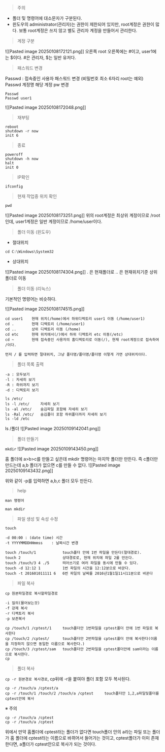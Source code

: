 > 주의

* 폴더 및 명령어에 대소문자가 구분된다.
* 윈도우의 administrator(관리자)는 권한이 제한되어 있지만, root계정은 권한이 많다. 보통 root계정은 쓰지 않고 별도 관리자 계정을 만들어서 관리한다.
  

> 계정 구분

![[Pasted image 20250108172121.png]]
오른쪽 root 오른쪽에는 \#이고, user1에는 $이다. \#은 관리자, $는 일반 유저다.

> 패스워드 변경

Passwd : 접속중인 사용자 패스워드 변경	(비밀번호 최소 6자리 root는 예외)
Passwd 계정명 해당 계정 pw 변경
```
Passwd
Passwd user1
```
![[Pasted image 20250108172048.png]]


> 재부팅  

```
reboot				
shutdown -r now		
init 6
```

> 종료  


```
poweroff
shutdown -h now
halt
init 0
```


> IP확인

```
ifconfig
```


> 현재 작업중 위치 확인

```
pwd
```

![[Pasted image 20250108173251.png]]
위의 root계정은 최상위 계정이므로 /root인데,
user1계정은 일반 계정이므로 /home/user이다.


> 폴더 이동 (윈도우)

* 절대위치
```
cd C:\Windows\System32
```

* 상대위치

![[Pasted image 20250108174304.png]]
. 은 현재폴더로
.. 은 현재위치기준 상위폴더로 이동


> 폴더 이동 (리눅스)

기본적인 명령어는 비슷하다.

![[Pasted image 20250108174515.png]]

```
cd user1 	현재 위치(/home)에서 하위디렉토리 user1 이동 (/home/user1)
cd .		현재 디렉토리 (/home/user1)
cd .. 		상위 디렉토리 이동 (/home)
cd etc		현재 위치에서(/)에서 하위 디렉토리 etc 이동(/etc)
cd ~		현재 접속중인 사용자의 홈디렉토리로 이동(/), 현재 root계정으로 접속하여 /이다.
```

`먼저 / 를 입력하면 절대위치, 그냥 폴더명/폴더명/폴더명 이렇게 가면 상대위치이다.`


> 폴더 목록 출력

```
-a : 모두보기
-l : 자세히 보기
-R : 하위까지 보기
-d : 디렉토리 보기

ls /etc/
ls -l /etc/		자세히 보기
ls -al /etc/	숨김파일 포함해 자세히 보기
ls -Ral /etc/   숨김폴더 포함 하위폴더까지 자세히 보기
ls -ld /etc 
```

ls /폴더
![[Pasted image 20250109142041.png]]


> 폴더 만들기

`mkdir`
![[Pasted image 20250109143450.png]]

홈 폴더에 a>b>c를 만들고 싶은데 mkdir 명령어는 마지막 폴더만 만든다. 즉 c폴더만 만드는데 a,b 폴더가 없으면 c를 만들 수 없다.
![[Pasted image 20250109143432.png]]

위와 같이 -p를 입력하면 a,b,c 폴더 모두 만든다.


> help

`man 명령어`

```
man mkdir
```


> 파일 생성 및 속성 수정

`touch`

```
-d 00:00 : (date time) 시간 
-t YYYYMMDDHHmmss	 : 날짜시간 변경

touch /touch/1            touch폴더 안에 1번 파일을 만든다(절대경로).
touch 2                   상대경로로, 현재 위치에 파일 2를 만든다.
touch /touch/3 4 ./5      띄어쓰기로 여러 파일을 동시에 만들 수 있다.
touch -d 12:12 1          1번 파일의 시간을 12:12분으로 바꾼다.
touch -t 201601011111 6   6번 파일의 날짜를 2016년1월1일11시11분으로 바꾼다
```


> 파일 복사

`cp 원본파일경로 복사할파일경로`

```
-i 질의(물어보는것)
-f 강제 복사
-r 디렉토리 복사
-p 보존복사

cp /touch/1 /cptest/1     touch폴더안 1번파일을 cptest폴더 안에 1번 파일로 복사한다
cp /touch/2 /cptest/      touch폴더안 2번파일을 cptest폴더 안에 복사한다(이름을 지정하지 않으면 동일한 이름으로 복사한다.)
cp /touch/3 /cptest/sam   touch폴더안 2번파일을 cptest폴더안에 sam이라는 이름으로 복사한다.
cp
```


> 폴더 복사

`cp -r 원본경로 복사경로`, cp뒤에 -r을 붙여야 폴더 포함 모두 복사된다.

```
cp -r /touch/a /cptest/a
cp -r /touch/1 /touch/2 /touch/a /cptest     touch폴더안 1,2,a파일및폴더를 cptest안에 복사
```

※ 주의
```
cp -r /touch/a /cptest
cp -r /touch/a /cptest
```
위에서 만약 홈폴더에 cptest라는 폴더가 없다면 touch폴더 안의 a라는 파일 또는 폴더가 홈 폴더에 cptest라는 이름으로 바뀌어서 들어가는 것이고,
cptest폴더가 이미 존재한다면, a폴더가 cptest안으로 복사가 되는 것이다.